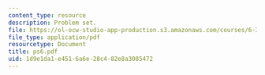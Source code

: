 ```yaml
---
content_type: resource
description: Problem set.
file: https://ol-ocw-studio-app-production.s3.amazonaws.com/courses/6-302-feedback-systems-spring-2007/1d9e1da1e4516a6e28c482e8a3085472_ps6.pdf
file_type: application/pdf
resourcetype: Document
title: ps6.pdf
uid: 1d9e1da1-e451-6a6e-28c4-82e8a3085472
---
```

